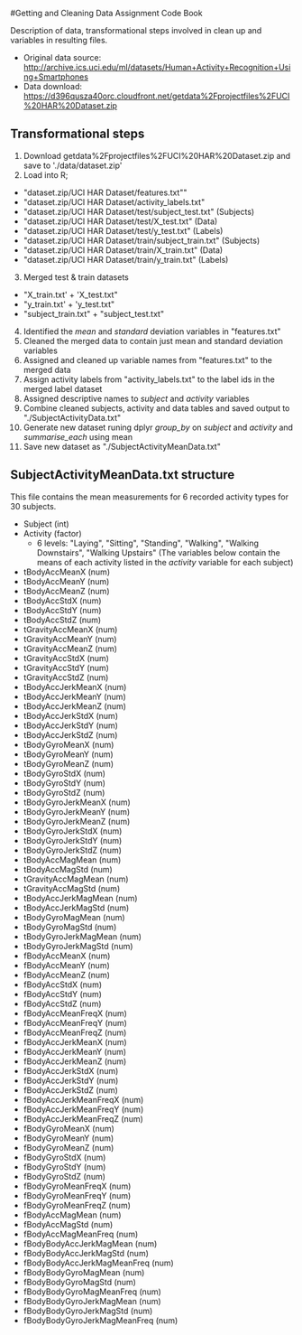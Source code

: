 #Getting and Cleaning Data Assignment Code Book

Description of data, transformational steps involved in clean up and variables in resulting files.
* Original data source: 
http://archive.ics.uci.edu/ml/datasets/Human+Activity+Recognition+Using+Smartphones
* Data download:
https://d396qusza40orc.cloudfront.net/getdata%2Fprojectfiles%2FUCI%20HAR%20Dataset.zip

## Transformational steps
1. Download getdata%2Fprojectfiles%2FUCI%20HAR%20Dataset.zip and save to './data/dataset.zip'
2. Load into R;
  * "dataset.zip/UCI HAR Dataset/features.txt""
  * "dataset.zip/UCI HAR Dataset/activity_labels.txt"
  * "dataset.zip/UCI HAR Dataset/test/subject_test.txt" (Subjects)
  * "dataset.zip/UCI HAR Dataset/test/X_test.txt" (Data)
  * "dataset.zip/UCI HAR Dataset/test/y_test.txt" (Labels)
  * "dataset.zip/UCI HAR Dataset/train/subject_train.txt" (Subjects)
  * "dataset.zip/UCI HAR Dataset/train/X_train.txt" (Data)
  * "dataset.zip/UCI HAR Dataset/train/y_train.txt" (Labels)
3. Merged test & train datasets
  * "X_train.txt' + 'X_test.txt"
  * "y_train.txt' + 'y_test.txt"
  * "subject_train.txt" + "subject_test.txt"
4. Identified the *mean* and *standard* deviation variables in "features.txt"
5. Cleaned the merged data to contain just mean and standard deviation variables
6. Assigned and cleaned up variable names from "features.txt" to the merged data 
7. Assign activity labels from "activity_labels.txt" to the label ids in the merged label dataset
8. Assigned descriptive names to *subject* and *activity* variables
9. Combine cleaned subjects, activity and data tables and saved output to "./SubjectActivityData.txt"
10. Generate new dataset runing dplyr *group_by* on *subject* and *activity* and *summarise_each* using mean
11. Save new dataset as "./SubjectActivityMeanData.txt"

## SubjectActivityMeanData.txt structure
This file contains the mean measurements for 6 recorded activity types for 30 subjects.
* Subject (int)
* Activity (factor)
  * 6 levels: "Laying", "Sitting", "Standing", "Walking", "Walking Downstairs", "Walking Upstairs"
(The variables below contain the means of each activity listed in the *activity* variable for each subject)
* tBodyAccMeanX (num)
* tBodyAccMeanY (num)
* tBodyAccMeanZ (num)
* tBodyAccStdX (num)
* tBodyAccStdY (num)
* tBodyAccStdZ (num)
* tGravityAccMeanX (num)
* tGravityAccMeanY (num)
* tGravityAccMeanZ (num)
* tGravityAccStdX (num)
* tGravityAccStdY (num)
* tGravityAccStdZ (num)
* tBodyAccJerkMeanX (num)
* tBodyAccJerkMeanY (num)
* tBodyAccJerkMeanZ (num)
* tBodyAccJerkStdX (num)
* tBodyAccJerkStdY (num)
* tBodyAccJerkStdZ (num)
* tBodyGyroMeanX (num)
* tBodyGyroMeanY (num)
* tBodyGyroMeanZ (num)
* tBodyGyroStdX (num)
* tBodyGyroStdY (num)
* tBodyGyroStdZ (num)
* tBodyGyroJerkMeanX (num)
* tBodyGyroJerkMeanY (num)
* tBodyGyroJerkMeanZ (num)
* tBodyGyroJerkStdX (num)
* tBodyGyroJerkStdY (num)
* tBodyGyroJerkStdZ (num)
* tBodyAccMagMean (num)
* tBodyAccMagStd (num)
* tGravityAccMagMean (num)
* tGravityAccMagStd (num)
* tBodyAccJerkMagMean (num)
* tBodyAccJerkMagStd (num)
* tBodyGyroMagMean (num)
* tBodyGyroMagStd (num)
* tBodyGyroJerkMagMean (num)
* tBodyGyroJerkMagStd (num)
* fBodyAccMeanX (num)
* fBodyAccMeanY (num)
* fBodyAccMeanZ (num)
* fBodyAccStdX (num)
* fBodyAccStdY (num)
* fBodyAccStdZ (num)
* fBodyAccMeanFreqX (num)
* fBodyAccMeanFreqY (num)
* fBodyAccMeanFreqZ (num)
* fBodyAccJerkMeanX (num)
* fBodyAccJerkMeanY (num)
* fBodyAccJerkMeanZ (num)
* fBodyAccJerkStdX (num)
* fBodyAccJerkStdY (num)
* fBodyAccJerkStdZ (num)
* fBodyAccJerkMeanFreqX (num)
* fBodyAccJerkMeanFreqY (num)
* fBodyAccJerkMeanFreqZ (num)
* fBodyGyroMeanX (num)
* fBodyGyroMeanY (num)
* fBodyGyroMeanZ (num)
* fBodyGyroStdX (num)
* fBodyGyroStdY (num)
* fBodyGyroStdZ (num)
* fBodyGyroMeanFreqX (num)
* fBodyGyroMeanFreqY (num)
* fBodyGyroMeanFreqZ (num)
* fBodyAccMagMean (num)
* fBodyAccMagStd (num)
* fBodyAccMagMeanFreq (num)
* fBodyBodyAccJerkMagMean (num)
* fBodyBodyAccJerkMagStd (num)
* fBodyBodyAccJerkMagMeanFreq  (num)
* fBodyBodyGyroMagMean (num)
* fBodyBodyGyroMagStd (num)
* fBodyBodyGyroMagMeanFreq (num)
* fBodyBodyGyroJerkMagMean (num)
* fBodyBodyGyroJerkMagStd (num)
* fBodyBodyGyroJerkMagMeanFreq (num)